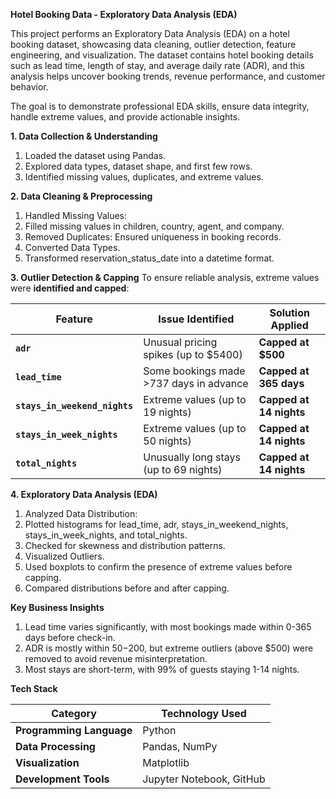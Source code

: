 **Hotel Booking Data - Exploratory Data Analysis (EDA)**

This project performs an Exploratory Data Analysis (EDA) on a hotel booking dataset, showcasing data cleaning, outlier detection, feature engineering, and visualization. The dataset contains hotel booking details such as lead time, length of stay, and average daily rate (ADR), and this analysis helps uncover booking trends, revenue performance, and customer behavior.

The goal is to demonstrate professional EDA skills, ensure data integrity, handle extreme values, and provide actionable insights.

**1. Data Collection & Understanding**
1. Loaded the dataset using Pandas.
2. Explored data types, dataset shape, and first few rows.
3. Identified missing values, duplicates, and extreme values.

**2. Data Cleaning & Preprocessing**
1. Handled Missing Values:
2. Filled missing values in children, country, agent, and company.
3. Removed Duplicates: Ensured uniqueness in booking records.
4. Converted Data Types.
5. Transformed reservation_status_date into a datetime format.

**3. Outlier Detection & Capping**
To ensure reliable analysis, extreme values were **identified and capped**:

| Feature                     | Issue Identified                       | Solution Applied     |
|-----------------------------|---------------------------------------|----------------------|
| **`adr`**                   | Unusual pricing spikes (up to $5400)  | **Capped at $500**   |
| **`lead_time`**             | Some bookings made >737 days in advance | **Capped at 365 days** |
| **`stays_in_weekend_nights`** | Extreme values (up to 19 nights)      | **Capped at 14 nights** |
| **`stays_in_week_nights`**  | Extreme values (up to 50 nights)      | **Capped at 14 nights** |
| **`total_nights`**          | Unusually long stays (up to 69 nights) | **Capped at 14 nights** |

**4. Exploratory Data Analysis (EDA)**
1. Analyzed Data Distribution:
2. Plotted histograms for lead_time, adr, stays_in_weekend_nights, stays_in_week_nights, and total_nights.
3. Checked for skewness and distribution patterns.
4. Visualized Outliers.
5. Used boxplots to confirm the presence of extreme values before capping.
6. Compared distributions before and after capping.

**Key Business Insights**
1. Lead time varies significantly, with most bookings made within 0-365 days before check-in.
2. ADR is mostly within $50-$200, but extreme outliers (above $500) were removed to avoid revenue misinterpretation.
3. Most stays are short-term, with 99% of guests staying 1-14 nights.

**Tech Stack**

| **Category**            | **Technology Used**  |
|-------------------------|---------------------|
| **Programming Language** | Python  |
| **Data Processing**      | Pandas, NumPy |
| **Visualization**        | Matplotlib |
| **Development Tools**    | Jupyter Notebook, GitHub |
